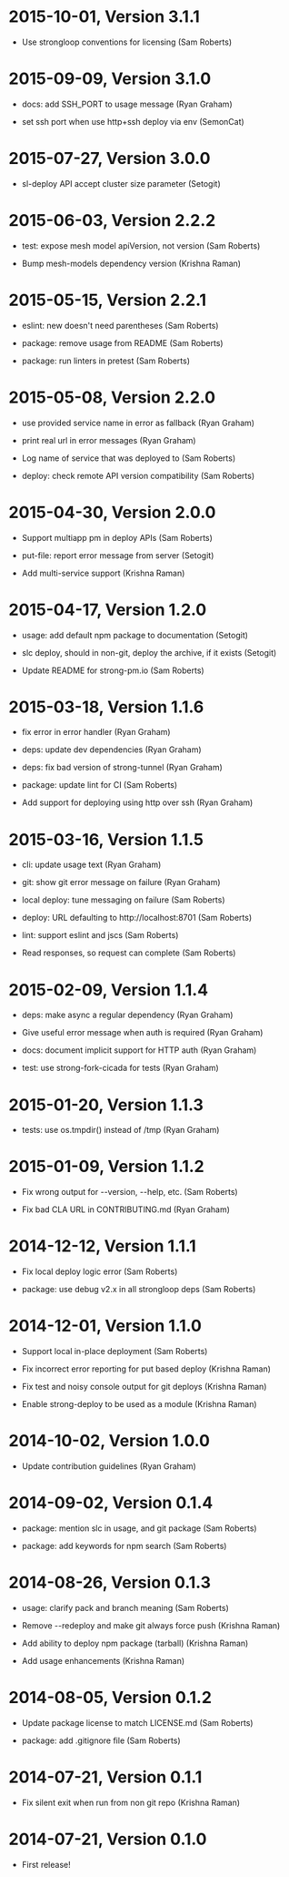 2015-10-01, Version 3.1.1
=========================

 * Use strongloop conventions for licensing (Sam Roberts)


2015-09-09, Version 3.1.0
=========================

 * docs: add SSH_PORT to usage message (Ryan Graham)

 * set ssh port when use http+ssh deploy via env (SemonCat)


2015-07-27, Version 3.0.0
=========================

 * sl-deploy API accept cluster size parameter (Setogit)


2015-06-03, Version 2.2.2
=========================

 * test: expose mesh model apiVersion, not version (Sam Roberts)

 * Bump mesh-models dependency version (Krishna Raman)


2015-05-15, Version 2.2.1
=========================

 * eslint: new doesn't need parentheses (Sam Roberts)

 * package: remove usage from README (Sam Roberts)

 * package: run linters in pretest (Sam Roberts)


2015-05-08, Version 2.2.0
=========================

 * use provided service name in error as fallback (Ryan Graham)

 * print real url in error messages (Ryan Graham)

 * Log name of service that was deployed to (Sam Roberts)

 * deploy: check remote API version compatibility (Sam Roberts)


2015-04-30, Version 2.0.0
=========================

 * Support multiapp pm in deploy APIs (Sam Roberts)

 * put-file: report error message from server (Setogit)

 * Add multi-service support (Krishna Raman)


2015-04-17, Version 1.2.0
=========================

 * usage: add default npm package to documentation (Setogit)

 * slc deploy, should in non-git, deploy the archive, if it exists (Setogit)

 * Update README for strong-pm.io (Sam Roberts)


2015-03-18, Version 1.1.6
=========================

 * fix error in error handler (Ryan Graham)

 * deps: update dev dependencies (Ryan Graham)

 * deps: fix bad version of strong-tunnel (Ryan Graham)

 * package: update lint for CI (Sam Roberts)

 * Add support for deploying using http over ssh (Ryan Graham)


2015-03-16, Version 1.1.5
=========================

 * cli: update usage text (Ryan Graham)

 * git: show git error message on failure (Ryan Graham)

 * local deploy: tune messaging on failure (Sam Roberts)

 * deploy: URL defaulting to http://localhost:8701 (Sam Roberts)

 * lint: support eslint and jscs (Sam Roberts)

 * Read responses, so request can complete (Sam Roberts)


2015-02-09, Version 1.1.4
=========================

 * deps: make async a regular dependency (Ryan Graham)

 * Give useful error message when auth is required (Ryan Graham)

 * docs: document implicit support for HTTP auth (Ryan Graham)

 * test: use strong-fork-cicada for tests (Ryan Graham)


2015-01-20, Version 1.1.3
=========================

 * tests: use os.tmpdir() instead of /tmp (Ryan Graham)


2015-01-09, Version 1.1.2
=========================

 * Fix wrong output for --version, --help, etc. (Sam Roberts)

 * Fix bad CLA URL in CONTRIBUTING.md (Ryan Graham)


2014-12-12, Version 1.1.1
=========================

 * Fix local deploy logic error (Sam Roberts)

 * package: use debug v2.x in all strongloop deps (Sam Roberts)


2014-12-01, Version 1.1.0
=========================

 * Support local in-place deployment (Sam Roberts)

 * Fix incorrect error reporting for put based deploy (Krishna Raman)

 * Fix test and noisy console output for git deploys (Krishna Raman)

 * Enable strong-deploy to be used as a module (Krishna Raman)


2014-10-02, Version 1.0.0
=========================

 * Update contribution guidelines (Ryan Graham)


2014-09-02, Version 0.1.4
=========================

 * package: mention slc in usage, and git package (Sam Roberts)

 * package: add keywords for npm search (Sam Roberts)


2014-08-26, Version 0.1.3
=========================

 * usage: clarify pack and branch meaning (Sam Roberts)

 * Remove --redeploy and make git always force push (Krishna Raman)

 * Add ability to deploy npm package (tarball) (Krishna Raman)

 * Add usage enhancements (Krishna Raman)


2014-08-05, Version 0.1.2
=========================

 * Update package license to match LICENSE.md (Sam Roberts)

 * package: add .gitignore file (Sam Roberts)


2014-07-21, Version 0.1.1
=========================

 * Fix silent exit when run from non git repo (Krishna Raman)


2014-07-21, Version 0.1.0
=========================

 * First release!
